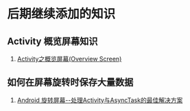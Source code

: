 # 后期继续添加的知识


## Activity 概览屏幕知识
1. [Activity之概览屏幕(Overview Screen)](https://www.cnblogs.com/jycboy/p/overview_screen.html)

## 如何在屏幕旋转时保存大量数据
1. [Android 旋转屏幕--处理Activity与AsyncTask的最佳解决方案](http://www.cnblogs.com/jycboy/p/save_state_data.html)










